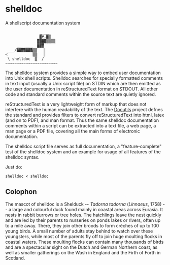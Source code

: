 # shelldoc
A shellscript documentation system

```
                __
               ▓#.▓▒
              ▓▓▓▓▒▒▒▒
              ▓▓▓
 ___/▓▓▓▓▓▓▓▒▒   ▏
<           ▒▒   ▏
 \ shelldoc  ▒  /
~~~~~~~~~~~~~~~~~~~~~~~
```

The  shelldoc  system provides a simple way to embed user documentation into Unix shell scripts. Shelldoc searches for specially formatted comments in text input (usually a Unix script file) on STDIN which are then emitted as the user documentation in reStructuredText format on STDOUT. All other code and standard comments within the source text are quietly ignored.

reStructuredText is a very lightweight form of markup that does not interfere with the human readability of the text. The [Docutils](http://docutils.sourceforge.net) project defnes the standard and provides filters to convert reStructuredText into html, latex (and on to PDF), and man format. Thus the same shelldoc documentation comments within a script can be extracted into a text file, a web page, a man page or a PDF file, covering all the main forms of electronic documentation.

The shelldoc script file serves as full documentation, a "feature-complete" test of the shelldoc system and an example for usage of all features of the shelldoc syntax.

Just do:

```
shelldoc < shelldoc
```

## Colophon
The mascot of shelldoc is a Shelduck -- _Tadorna tadorna_ (_Linnaeus_, 1758) -- a large and colourful duck found mainly in coastal areas across Eurasia. It nests in rabbit burrows or tree holes. The hatchlings leave the nest quickly and are led by their parents to nurseries on ponds lakes or rivers, often up to a mile away. There, they join other broods to form crêches of up to 100 young birds. A small number of adults stay behind to watch over these youngsters, while most of the parents fly off to join huge moulting flocks in coastal waters. These moulting flocks can contain many thousands of birds and are a spectacular sight on the Dutch and German Northern coast, as well as smaller gatherings on the Wash in England and the Firth of Forth in Scotland.
